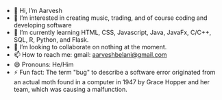 - 👋 Hi, I’m Aarvesh
- 👀 I’m interested in creating music, trading, and of course coding and developing software
- 🌱 I’m currently learning HTML, CSS, Javascript, Java, JavaFx, C/C++, SQL, R, Python, and Flask.
- 💞️ I’m looking to collaborate on nothing at the moment.
- 📫 How to reach me: gmail: aarveshbelani@gmail.com
- 😄 Pronouns: He/Him
- ⚡ Fun fact: The term "bug" to describe a software error originated from an actual moth found in a computer in 1947 by Grace Hopper and her team, which was causing a malfunction.
<!---
aarveshJB/aarveshJB is a ✨ special ✨ repository because its `README.md` (this file) appears on your GitHub profile.
You can click the Preview link to take a look at your changes.
--->
